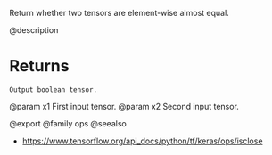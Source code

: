 Return whether two tensors are element-wise almost equal.

@description

# Returns
    Output boolean tensor.

@param x1 First input tensor.
@param x2 Second input tensor.

@export
@family ops
@seealso
+ <https://www.tensorflow.org/api_docs/python/tf/keras/ops/isclose>

